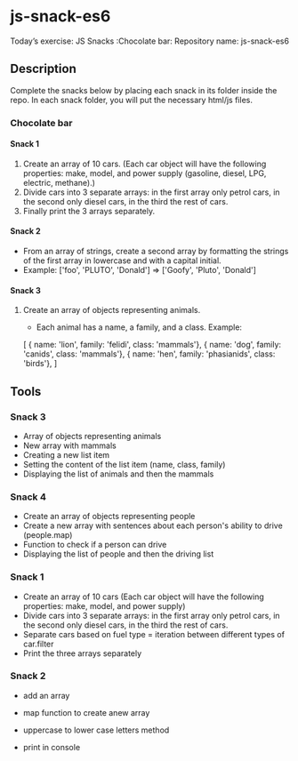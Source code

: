 # js-snack-es6

Today’s exercise: JS Snacks :Chocolate bar:
Repository name: js-snack-es6

## Description

Complete the snacks below by placing each snack in its folder inside the repo. In each snack folder, you will put the necessary html/js files.

### Chocolate bar

#### Snack 1

1. Create an array of 10 cars.
   (Each car object will have the following properties: make, model, and power supply (gasoline, diesel, LPG, electric, methane).)
2. Divide cars into 3 separate arrays: in the first array only petrol cars, in the second only diesel cars, in the third the rest of cars.
3. Finally print the 3 arrays separately.

#### Snack 2

- From an array of strings, create a second array by formatting the strings of the first array in lowercase and with a capital initial.
- Example: ['foo', 'PLUTO', 'Donald'] => ['Goofy', 'Pluto', 'Donald']

#### Snack 3

1. Create an array of objects representing animals.

   - Each animal has a name, a family, and a class.
     Example:

   [
   { name: 'lion', family: 'felidi', class: 'mammals'},
   { name: 'dog', family: 'canids', class: 'mammals'},
   { name: 'hen', family: 'phasianids', class: 'birds'},
   ]

## Tools

### Snack 3

- Array of objects representing animals
- New array with mammals
- Creating a new list item
- Setting the content of the list item (name, class, family)
- Displaying the list of animals and then the mammals

### Snack 4

- Create an array of objects representing people
- Create a new array with sentences about each person's ability to drive (people.map)
- Function to check if a person can drive
- Displaying the list of people and then the driving list

### Snack 1

- Create an array of 10 cars
  (Each car object will have the following properties: make, model, and power supply)
- Divide cars into 3 separate arrays: in the first array only petrol cars, in the second only diesel cars, in the third the rest of cars.
- Separate cars based on fuel type = iteration between different types of car.filter
- Print the three arrays separately

### Snack 2

- add an array

- map function to create anew array
- uppercase to lower case letters method
- print in console
